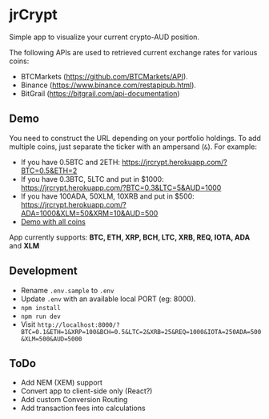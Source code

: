 # jrCrypt

Simple app to visualize your current crypto-AUD position.

The following APIs are used to retrieved current exchange rates for various coins:
* BTCMarkets (https://github.com/BTCMarkets/API).
* Binance (https://www.binance.com/restapipub.html).
* BitGrail (https://bitgrail.com/api-documentation)

## Demo
You need to construct the URL depending on your portfolio holdings. To add multiple coins, just separate the ticker with an ampersand (`&`). For example:

* If you have 0.5BTC and 2ETH: https://jrcrypt.herokuapp.com/?BTC=0.5&ETH=2
* If you have 0.3BTC, 5LTC and put in $1000: https://jrcrypt.herokuapp.com/?BTC=0.3&LTC=5&AUD=1000
* If you have 100ADA, 50XLM, 10XRB and put in $500: https://jrcrypt.herokuapp.com/?ADA=1000&XLM=50&XRM=10&AUD=500
* [Demo with all coins](https://jrcrypt.herokuapp.com/?BTC=0.1&ETH=1&XRP=100&BCH=0.5&LTC=2&XRB=25&REQ=1000&IOTA=250ADA=500&XLM=500&AUD=10000)

App currently supports: **BTC, ETH, XRP, BCH, LTC, XRB, REQ, IOTA, ADA** and **XLM**

## Development
* Rename `.env.sample` to `.env`
* Update `.env` with an available local PORT (eg: 8000).
* `npm install` 
* `npm run dev`
* Visit `http://localhost:8000/?BTC=0.1&ETH=1&XRP=100&BCH=0.5&LTC=2&XRB=25&REQ=1000&IOTA=250ADA=500&XLM=500&AUD=5000`

## ToDo
* Add NEM (XEM) support
* Convert app to client-side only (React?)
* Add custom Conversion Routing
* Add transaction fees into calculations
